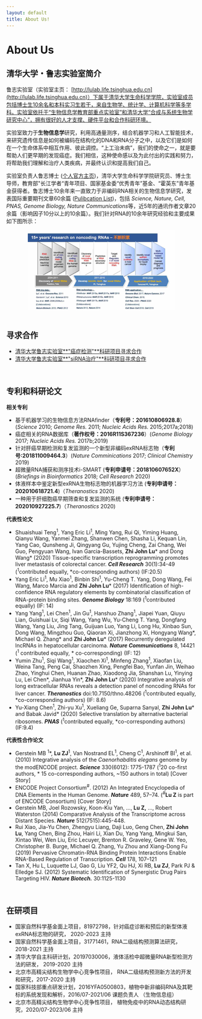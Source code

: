 ```yaml
---
layout: default
title: About Us!
---
```


# About Us

## 清华大学・鲁志实验室简介

鲁志实验室（实验室主页： [http://lulab.life.tsinghua.edu.cn](http://lulab.life.tsinghua.edu.cn)）下属于清华大学生命科学学院，实验室成员包括博士生10余名和本科实习生若干，来自生物学、统计学、计算机科学等多学科。实验室依托于“生物信息学教育部重点实验室”和清华大学“合成与系统生物学研究中心”，拥有很好的人才支撑、硬件平台和合作科研环境。

实验室致力于**生物信息学**研究，利用高通量测序，结合机器学习和人工智能技术，来研究遗传信息是如何被编码在结构化的DNA和RNA分子之中，以及它们是如何在一个生命体系中相互作用、彼此调控。“上工治未病”，我们的使命之一，就是要帮助人们更早期的发现癌症。我们相信，这种使命感以及为此付出的实践和努力，将帮助我们理解和治疗人类疾病，并最终认识和提高我们自己。

实验室负责人鲁志博士 ([个人官方主页](http://life.tsinghua.edu.cn/info/1048/1412.htm))，清华大学生命科学学院研究员、博士生导师，教育部"长江学者“青年项目、国家基金委“优秀青年”基金、“霍英东”青年基金获得者。鲁志博士10余年来一直致力于非编码RNA相关的生物信息学研究，发表国际重要期刊文章60余篇 ([Pulibcation List](https://www.ncrnalab.org/publications))，包括 *Science, Nature, Cell, PNAS, Genome Biology, Nature Communications*等，近5年的通讯作者文章20余篇（影响因子10分以上的10余篇）。我们针对RNA的10余年研究经验和主要成果如下图所示：

<div align="middle">
<img src="../open/image/rna_study_10years.jpg" alt="针对新型RNA的10余年研究经验和主要成果" style="zoom: 38%" />
</div>

<br/>

## 寻求合作

* [清华大学鲁志实验室**"癌症检测"**科研项目寻求合作](../open)
* [清华大学鲁志实验室**"siRNA治疗"**科研项目寻求合作](../open/#proj2)

<br/>

## 专利和科研论文

**相关专利**

* 基于机器学习的生物信息方法RNAfinder（**专利号：201610806928.8**）(*Science* 2010; *Genome Res.* 2011; *Nucleic Acids Res.* 2015;2017a;2018)
* 癌症相关的RNA数据库（**著作权号：2016R11S367236**）(*Genome Biology* 2017; *Nucleic Acids Res.* 2017b;2019)
* 针对肝癌早期检测和复发监测的一个新型非编码exRNA标志物（**专利号:201811009464.3**）(*Nature Comminications* 2017; *Clinical Chemistry* 2019)
* 超微量RNA捕获和测序技术i-SMART (**专利申请号：201810607652X**）(*Briefings in Bioinformatics* 2018; *Cell Research* 2020)
* 体液样本中鉴定新型exRNA生物标志物的机器学习方法 (**专利申请号：202010618721.4**)（*Theranostics* 2020)
* 一种用于肝细胞癌早期筛查和复发监测的系统 (**专利申请号：202010927225.7**)（*Theranostics* 2020)



**代表性论文**

* Shuaishuai Teng<sup>1</sup>, Yang Eric Li<sup>1</sup>, Ming Yang, Rui Qi, Yiming Huang, Qianyu Wang, Yanmei Zhang, Shanwen Chen, Shasha Li, Kequan Lin, Yang Cao, Qunsheng Ji, Qingyang Gu, Yujing Cheng, Zai Chang, Wei Guo, Pengyuan Wang, Ivan Garcia-Bassets, **Zhi John Lu**\* and Dong Wang\* (2020) Tissue-specific transcription reprogramming promotes liver metastasis of colorectal cancer. **_Cell Research_** 30(1):34-49 (<sup>1</sup>contributed equally, \*co-corresponding authors) (IF:20.5)
* Yang Eric Li<sup>1</sup>, Mu Xiao<sup>1</sup>, Binbin Shi<sup>1</sup>, Yu-Cheng T. Yang, Dong Wang, Fei Wang, Marco Marcia and **Zhi John Lu*** (2017) Identification of high-confidence RNA regulatory elements by combinatorial classification of RNA-protein binding sites. **_Genome Biology_** 18:169 (<sup>1</sup>contributed equally) (IF: 14)
* Yang Yang<sup>1</sup>, Lei Chen<sup>1</sup>, Jin Gu<sup>1</sup>, Hanshuo Zhang<sup>1</sup>, Jiapei Yuan, Qiuyu Lian, Guishuai Lv, Siqi Wang, Yang Wu, Yu-Cheng T. Yang, Dongfang Wang, Yang Liu, Jing Tang, Guijuan Luo, Yang Li, Long Hu, Xinbao Sun, Dong Wang, Mingzhou Guo, Qiaoran Xi, Jianzhong Xi, Hongyang Wang\*, Michael Q. Zhang\* and **Zhi John Lu*** (2017) Recurrently deregulated lncRNAs in hepatocellular carcinoma. **_Nature Communications_** 8, 14421 (<sup>1</sup> contributed equally, \* co-corresponding) (IF: 12)
* Yumin Zhu<sup>1</sup>, Siqi Wang<sup>1</sup>, Xiaochen Xi<sup>1</sup>, Minfeng Zhang<sup>1</sup>, Xiaofan Liu, Weina Tang, Peng Cai, Shaozhen Xing, Pengfei Bao, Yunfan Jin, Weihao Zhao, Yinghui Chen, Huanan Zhao, Xiaodong Jia, Shanshan Lu, Yinying Lu, Lei Chen\*, Jianhua Yin\*, **Zhi John Lu**\* (2020) Integrative analysis of long extracellular RNAs reveals a detection panel of noncoding RNAs for liver cancer. ***Theranostics*** doi:10.7150/thno.48206 (<sup>1</sup>contributed equally, \*co-corresponding authors)  (IF: 8.6)
* Yu-Xiang Chen<sup>1</sup>, Zhi-yu Xu<sup>1</sup>, Xueliang Ge, Suparna Sanyal, **Zhi John Lu**\* and Babak Javid\* (2020) Selective translation by alternative bacterial ribosomes. ***PNAS*** (<sup>1</sup>contributed equally, \*co-corresponding authors) (IF:9.4)



**代表性合作论文**

* Gerstein MB <sup>1</sup>\*, **Lu ZJ**<sup>1</sup>, Van Nostrand EL<sup>1</sup>, Cheng C<sup>1</sup>, Arshinoff BI<sup>1</sup>, et al. (2010) Integrative analysis of the _Caenorhabditis elegans_ genome by the modENCODE project. **_Science_** 330(6012): 1775-1787 (<sup>1</sup>20 co-first authors, \* 15 co-corresponding authors, ~150 authors in total) [Cover Story]
* ENCODE Project Consortium<sup>#</sup>. (2012) An Integrated Encyclopedia of DNA Elements in the Human Genome. **_Nature_** 489, 57–74\. (<sup>#</sup>**Lu Z** is part of ENCODE Consortium) [Cover Story]
* Gerstein MB, Joel Rozowsky, Koon-Kiu Yan, …, **Lu Z,** …, Robert Waterston (2014) Comparative Analysis of the Transcriptome across Distant Species. **_Nature_** 512(7515):445-448.
* Rui Xiao, Jia-Yu Chen, Zhengyu Liang, Daji Luo, Geng Chen, **Zhi John Lu**, Yang Chen, Bing Zhou, Hairi Li, Xian Du, Yang Yang, Mingkui San, Xintao Wei, Wen Liu, Eric Lecuyer, Brenton R. Graveley, Gene W. Yeo, Christopher B. Burge, Michael Q. Zhang, Yu Zhou and Xiang-Dong Fu (2019) Pervasive Chromatin-RNA Binding Protein Interactions Enable RNA-Based Regulation of Transcription. **_Cell_** 178, 107–121
* Tan X, Hu L, Luquette LJ, Gao G, Liu YF2, Qu HJ, Xi RB, **Lu ZJ**, Park PJ & Elledge SJ. (2012) Systematic Identification of Synergistic Drug Pairs Targeting HIV. ***Nature Biotech.*** 30:1125-1130

<br>

## 在研项目

*	国家自然科学基金面上项目，81972798，针对癌症诊断和预后的新型体液exRNA标志物的研究，
  2020-2023		主持
*	国家自然科学基金面上项目，31771461，RNA二级结构预测算法研究，
  2018-2021		主持
*	清华大学自主科研计划，20197030006，液体活检中超微量RNA新型检测方法的研发，     2019-2020	主持
*	北京市高精尖结构生物学中心竞争性项目， RNA二级结构预测新方法的开发和研究，2017-2020	主持
*	国家科技部重点研发计划，2016YFA0500803，植物中新非编码RNA及其靶标的系统发现和解析，2016/07-2021/06	课题负责人 （生物信息组）
*	北京市高精尖结构生物学中心竞争性项目， 植物免疫中的RNA动态结构研究，2020/07-2023/06	主持




